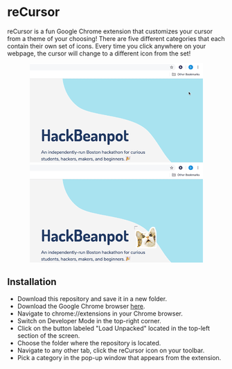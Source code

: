 # reCursor
reCursor is a fun Google Chrome extension that customizes your cursor from a theme of your choosing! There are five different categories that each contain their own set of icons. Every time you click anywhere on your webpage, the cursor will change to a different icon from the set!

<p align="center">
 <img width="400" src="demo/rc1.gif">

 <img width="400" src="demo/rc2.gif">
</p>

## Installation
- Download this repository and save it in a new folder.
- Download the Google Chrome browser [here](https://www.google.com/chrome/).
- Navigate to chrome://extensions in your Chrome browser.
- Switch on Developer Mode in the top-right corner.
- Click on the button labeled "Load Unpacked" located in the top-left section of the screen.
- Choose the folder where the repository is located.
- Navigate to any other tab, click the reCursor icon on your toolbar.
- Pick a category in the pop-up window that appears from the extension.

